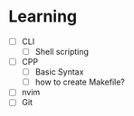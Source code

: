 # Learning
- [ ] CLI
    - [ ] Shell scripting
- [ ] CPP
	- [ ] Basic Syntax
	- [ ] how to create Makefile?
- [ ] nvim
- [ ] Git
